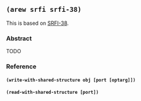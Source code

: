 ## `(arew srfi srfi-38)`

This is based on [SRFI-38](https://srfi.schemers.org/srfi-38/).

### Abstract

TODO

### Reference

#### `(write-with-shared-structure obj [port [optarg]])`

#### `(read-with-shared-structure [port])`

